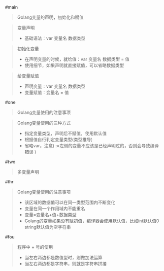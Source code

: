 #main
> Golang变量的声明，初始化和赋值

> 变量声明
> * 基础语法：var 变量名 数据类型

> 初始化变量
> * 在声明变量的时候，就给值：var 变量名 数据类型 = 值
> * 使用细节，如果声明就直接赋值，可以省略数据类型

> 给变量赋值
> * 声明变量：var 变量名 数据类型
> * 变量赋值：变量名 = 值

#one
> Golang变量使用的注意事项

> Golang变量使用的三种方式
> * 指定变量类型，声明后不赋值，使用默认值
> * 根据值自行判定变量类型(类型推导)
> * 省略var，注意( :=左侧的变量不应该是已经声明过的，否则会导致编译错误 )


#two
> 多变量声明


#thr
> Golang变量使用的注意事项
> * 该区域的数据值可以在同一类型范围内不断变化
> * 变量在同一个作用域内不能重名
> * 变量=变量名+值+数据类型
> * Golang的变量如果没有赋初值，编译器会使用默认值，比如int默认值0 string默认值为空字符串


#fou
> 程序中 + 号的使用
> * 当左右两边都是数值型时，则做加法运算
> * 当左右两边都是字符串，则就是字符串拼接    